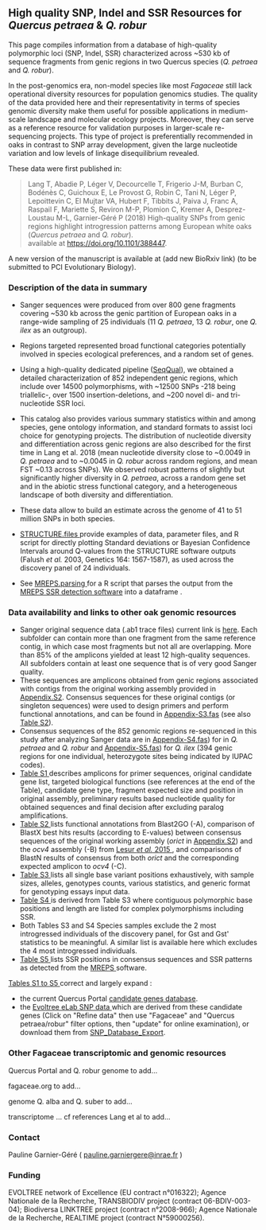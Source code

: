 ## High quality SNP, Indel and SSR Resources for <i>Quercus petraea</i> & <i>Q. robur</i>

This page compiles information from a database of high-quality polymorphic loci (SNP, Indel, SSR) characterized across ~530 kb of sequence fragments from genic regions in two Quercus species (<i>Q. petraea</i> and <i>Q. robur</i>). 

In the post-genomics era, non-model species like most <i>Fagaceae</i> still lack operational diversity resources for population genomics studies. The quality of the data provided here and their representativity in terms of species genomic diversity make them useful for possible applications in medium-scale landscape  and molecular ecology projects. Moreover, they can serve as a reference resource for validation purposes in larger-scale re-sequencing projects. This type of project is preferentially recommended in oaks in contrast to SNP array development, given the large nucleotide variation and low levels of linkage disequilibrium revealed.

These data were first published in: <br/>

> Lang T, Abadie P, Léger V, Decourcelle T, Frigerio J-M, Burban C, Bodénès C, Guichoux E, Le Provost G, Robin C, Tani N, Léger P, Lepoittevin C, El Mujtar VA, Hubert F, Tibbits J, Paiva J, Franc A, Raspail F, Mariette S, Reviron M-P, Plomion C, Kremer A, Desprez-Loustau M-L, Garnier-Géré P (2018) High-quality SNPs from genic regions highlight introgression patterns among European white oaks (<i>Quercus petraea</i> and <i>Q. robur</i>).
<br /> available at  https://doi.org/10.1101/388447.

A new version of the manuscript is available at (add new BioRxiv link) (to be submitted to PCI Evolutionary Biology).

### Description of the data in summary

* Sanger sequences were produced from over 800 gene fragments covering ~530 kb across the genic partition of European oaks in a range-wide sampling of 25 individuals (11 <i>Q. petraea</i>, 13 <i>Q. robur</i>, one <i>Q. ilex</i> as an outgroup). 

* Regions targeted represented broad functional categories potentially involved in species ecological preferences, and a random set of genes.

* Using a high-quality dedicated pipeline (<A HREF="https://github.com/garniergere/SeqQual">SeqQual</A>), we obtained a detailed characterization of 852 independent genic regions, which include over 14500 polymorphisms, with ~12500 SNPs -218 being triallelic-, over 1500 insertion-deletions, and ~200 novel di- and tri-nucleotide SSR loci. 

* This catalog also provides various summary statistics within and among species, gene ontology information, and standard formats to assist loci choice for genotyping projects. The distribution of nucleotide diversity and differentiation across genic regions are also described for the first time in Lang et al. 2018 (mean nucleotide diversity close to ~0.0049 in <i>Q. petraea</i> and to ~0.0045 in <i>Q. robur</i> across random regions, and mean FST ~0.13 across SNPs). We observed robust patterns of slightly but significantly higher diversity in <i>Q. petraea</i>, across a random gene set and in the abiotic stress functional category, and a heterogeneous landscape of both diversity and differentiation. 

* These data allow to build an estimate across the genome of 41 to 51 million SNPs in both species. 

* <A HREF="STRUCTURE.files"> STRUCTURE.files </A> provide examples of data, parameter files, and R script for directly plotting Standard deviations or Bayesian Confidence Intervals around Q-values from the STRUCTURE software outputs (Falush <i>et al.</i> 2003, Genetics 164: 1567-1587), as used across the discovery panel of 24 individuals.

* See <A HREF="MREPS.parsing"> MREPS.parsing </A> for a R script that parses the output from the <A HREF="https://mreps.univ-mlv.fr/"> MREPS SSR detection software</A> into a dataframe .

### Data availability and links to other oak genomic resources

* Sanger original sequence data (.ab1 trace files) current link is <A HREF="https://datadryad.org/stash/share/klvEAfXP-GQytODunTk1m1g1BHc7HtTdETj7SlN-OfY"> here</A>. Each subfolder can contain more than one fragment from the same reference contig, in which case most fragments but not all are overlapping. More than 85% of the amplicons yielded at least 12 high-quality sequences. All subfolders contain at least one sequence that is of very good Sanger quality. 
* These sequences are amplicons obtained from genic regions associated with contigs from the original working assembly provided in <A HREF="Fasta"> Appendix.S2</A>. Consensus sequences for these original contigs (or singleton sequences) were used to design primers and perform functional annotations, and can be found in <A HREF="Fasta"> Appendix-S3.fas</A> (see also <A HREF="Tables.S1.to.S5"> Table S2</A>).
* Consensus sequences of the 852 genomic regions re-sequenced in this study after analyzing Sanger data are in <A HREF="Fasta"> Appendix-S4.fas</A>) for in <i>Q. petraea</i> and <i>Q. robur</i> and <A HREF="Fasta"> Appendix-S5.fas</A>) for <i>Q. ilex</i> (394 genic regions for one individual, heterozygote sites being indicated by IUPAC codes).
* <A HREF="Genes.and.SNPs"> Table S1 </A> describes amplicons for primer sequences, original candidate gene list, targeted biological functions (see references at the end of the Table), candidate gene type, fragment expected size and position in original assembly, preliminary results based nucleotide quality for obtained sequences and final decision after excluding paralog amplifications.
* <A HREF="Genes.and.SNPs"> Table S2 </A> lists functional annotations from Blast2GO (-A), comparison of BlastX best hits results (according to E-values) between consensus sequences of the original working assembly (<i>orict</i> in <A HREF="Fasta"> Appendix.S2</A>) and the <i>ocv4</i> assembly (-B) from <A HREF="https://bmcgenomics.biomedcentral.com/articles/10.1186/s12864-015-1331-9"> Lesur <i>et al.</i> 2015 </A>, and comparisons of BlastN results of consensus from both <i>orict</i> and the corresponding expected amplicon to <i>ocv4</i> (-C). 
* <A HREF="Genes.and.SNPs"> Table S3 </A> lists all single base variant positions exhaustively, with sample sizes, alleles, genotypes counts, various statistics, and generic format for genotyping essays input data. 
* <A HREF="Genes.and.SNPs"> Table S4 </A> is derived from Table S3 where contiguous polymorphic base positions and length are listed for complex polymorphisms including SSR. 
* Both Tables S3 and S4 Species samples exclude the 2 most introgressed individuals of the discovery panel, for Gst and Gst' statistics to be meaningful. A similar list is available here which excludes the 4 most introgressed individuals.
* <A HREF="Genes.and.SNPs"> Table S5 </A> lists SSR positions in consensus sequences and SSR patterns as detected from the <A HREF="https://mreps.univ-mlv.fr/"> MREPS </A> software. 

<A HREF="Genes.and.SNPs"> Tables S1 to S5 </A> correct and largely expand :
* the current Quercus Portal <A HREF="http://www.evoltree.eu/index.php/e-recources/databases/candidate-genes"> candidate genes database</A>. 
* the <A HREF="http://www.evoltree.eu/index.php/snp-db/"> Evoltree eLab SNP data </A> which are derived from these candidate genes (Click on "Refine data" then use "Fagaceae" and "Quercus petraea/robur" filter options, then "update" for online examination), or download them from <A HREF="http://www.evoltree.eu/et_extensions/elab-data/SNP_Database_Export.xls"> SNP_Database_Export</A>.

### Other Fagaceae transcriptomic and genomic resources
Quercus Portal and Q. robur genome to add...

fagaceae.org to add...

genome Q. alba and Q. suber to add...

transcriptome ... cf references Lang et al  to add...

### Contact 
Pauline Garnier-Géré ( pauline.garniergere@inrae.fr )

### Funding

EVOLTREE network of Excellence (EU contract n°016322); Agence Nationale de la Recherche, TRANSBIODIV project (contract 06-BDIV-003-04); Biodiversa LINKTREE project (contract n°2008-966); Agence Nationale de la Recherche, REALTIME project (contract N°59000256).
